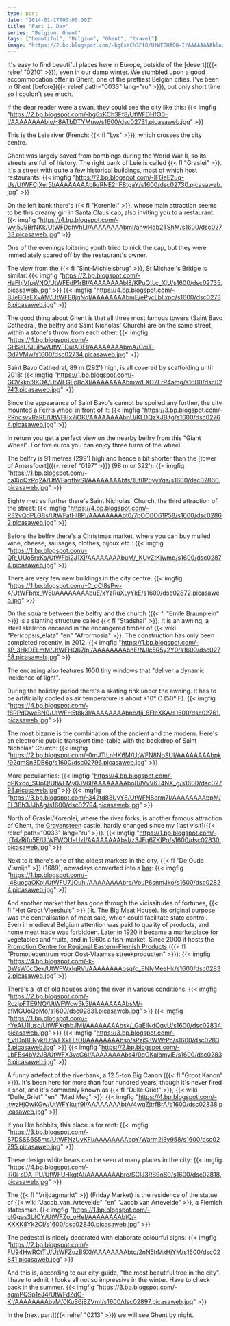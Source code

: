 ```yaml
---
type: post
date: "2014-01-17T00:00:00Z"
title: "Part 1. Day"
series: "Belgium. Ghent"
tags: ["beautiful", "Belgium", "Ghent", "travel"]
image: "https://2.bp.blogspot.com/-bg6xKCh3Ff8/UtWFDHfO0-I/AAAAAAAAblo/-8ATbDTYMuw/s1600/dsc02731.picasaweb.jpg"
---
```


It's easy to find beautiful places here in Europe, outside of the [desert]({{< relref "0210" >}}), even in our damp winter. We stumbled upon a good accommodation offer in Ghent, one of the prettiest Belgian cities. I've been in Ghent [before]({{< relref path="0033" lang="ru" >}}), but only short time so I couldn't see much.

<!--more-->

If the dear reader were a swan, they could see the city like this:
{{< imgfig "https://2.bp.blogspot.com/-bg6xKCh3Ff8/UtWFDHfO0-I/AAAAAAAAblo/-8ATbDTYMuw/s1600/dsc02731.picasaweb.jpg" >}}

This is the Leie river (French: {{< fl "Lys" >}}), which crosses the city centre.

Ghent was largely saved from bombings during the World War II, so its streets are full of history. The right bank of Leie is called {{< fl "Graslei" >}}. It's a street with quite a few historical buildings, most of which host restaurants:
{{< imgfig "https://2.bp.blogspot.com/-lFGeE2uq-Us/UtWFCjXer5I/AAAAAAAAblk/RNE2hF8tgaY/s1600/dsc02730.picasaweb.jpg" >}}

On the left bank there's {{< fl "Korenlei" >}}, whose main attraction seems to be this dreamy girl in Santa Claus cap, also inviting you to a restaurant:
{{< imgfig "https://4.bp.blogspot.com/-wvj5J9BrNKk/UtWFDqhVhLI/AAAAAAAAbmI/ahwHdb2TShM/s1600/dsc02733.picasaweb.jpg" >}}

One of the evenings loitering youth tried to nick the cap, but they were immediately scared off by the restaurant's owner.

The view from the {{< fl "Sint-Michielsbrug" >}}, St Michael's Bridge is similar:
{{< imgfig "https://2.bp.blogspot.com/-HaFhjVfpWNQ/UtWFEdP1rBI/AAAAAAAAbl8/KPuQtLc_XlU/s1600/dsc02735.picasaweb.jpg" >}}
{{< imgfig "https://4.bp.blogspot.com/-BJeBGaEXvAM/UtWFE8jgNqI/AAAAAAAAbmE/ePycLbIixpc/s1600/dsc02736.picasaweb.jpg" >}}

The good thing about Ghent is that all three most famous towers (Saint Bavo Cathedral, the belfry and Saint Nicholas' Church) are on the same street, within a stone's throw from each other:
{{< imgfig "https://4.bp.blogspot.com/-GHSeUfJLiPw/UtWFDulADFI/AAAAAAAAbmA/CoiT-Od7VMw/s1600/dsc02734.picasaweb.jpg" >}}

Saint Bavo Cathedral, 89 m (292') high, is all covered by scaffolding until 2018:
{{< imgfig "https://1.bp.blogspot.com/-GCVkknl9KOA/UtWFGLp8oXI/AAAAAAAAbmw/EXO2LrR4amg/s1600/dsc02743.picasaweb.jpg" >}}

Since the appearance of Saint Bavo's cannot be spoiled any further, the city mounted a Ferris wheel in front of it:
{{< imgfig "https://3.bp.blogspot.com/-PRncsvvRaRE/UtWFHx7iOKI/AAAAAAAAbnU/KLDQzXJBitg/s1600/dsc02764.picasaweb.jpg" >}}

In return you get a perfect view on the nearby belfry from this "Giant Wheel". For five euros you can enjoy three turns of the wheel.

The belfry is 91 metres (299') high and hence a bit shorter than the [tower of Amersfoort]({{< relref "0197" >}}) (98 m or 322'):
{{< imgfig "https://1.bp.blogspot.com/-caXipQzPq2A/UtWFagfhvSI/AAAAAAAAbts/1Ef8P5yyYqs/s1600/dsc02860.picasaweb.jpg" >}}

Eighty metres further there's Saint Nicholas' Church, the third attraction of the street:
{{< imgfig "https://4.bp.blogspot.com/-R32vQdPLG8s/UtWFatHl8PI/AAAAAAAAbt0/7pOO0O61P58/s1600/dsc02862.picasaweb.jpg" >}}

Before the belfry there's a Christmas market, where you can buy mulled wine, cheese, sausages, clothes, bijoux etc.:
{{< imgfig "https://1.bp.blogspot.com/-QR_UUo5rxKs/UtWFbi2J1XI/AAAAAAAAbuM/_KUvZtKjwmg/s1600/dsc02874.picasaweb.jpg" >}}

There are very few new buildings in the city centre.
{{< imgfig "https://1.bp.blogspot.com/-C_qCl8sPw-4/UtWFbnx_W6I/AAAAAAAAbuE/xYzRuXLyYkE/s1600/dsc02872.picasaweb.jpg" >}}

On the square between the belfry and the church ({{< fl "Emile Braunplein" >}}) is a slanting structure called {{< fl "Stadshal" >}}. It is an awning, a steel skeleton encased in the endangered timber of {{< wiki "Pericopsis_elata" "en" "Afrormosia" >}}. The construction has only been completed recently, in 2012.
{{< imgfig "https://1.bp.blogspot.com/-sP_3HkDELmM/UtWFHQ67lpI/AAAAAAAAbnE/NJlc5R5y2Y0/s1600/dsc02758.picasaweb.jpg" >}}

The encasing also features 1600 tiny windows that "deliver a dynamic incidence of light".

During the holiday period there's a skating rink under the awning. It has to be artificially cooled as air temperature is about +10° C (50° F).
{{< imgfig "https://4.bp.blogspot.com/-f8RPdOweBN0/UtWFH5t8k3I/AAAAAAAAbnc/fji_8FIeXKA/s1600/dsc02761.picasaweb.jpg" >}}

The most bizarre is the combination of the ancient and the modern. Here's an electronic public transport time-table with the backdrop of Saint Nicholas' Church:
{{< imgfig "https://2.bp.blogspot.com/-0mJTtLnHK6M/UtWFN8NoSUI/AAAAAAAAbpk/92qmSn3DB6g/s1600/dsc02796.picasaweb.jpg" >}}

More peculiarities:
{{< imgfig "https://4.bp.blogspot.com/-qPKxpo_SUpQ/UtWFMy0JV6I/AAAAAAAAbo8/IVvV6T4NX_g/s1600/dsc02793.picasaweb.jpg" >}}
{{< imgfig "https://3.bp.blogspot.com/-342td83UyY8/UtWFNSorm7I/AAAAAAAAbpM/EL38h3JJbAg/s1600/dsc02794.picasaweb.jpg" >}}

North of Graslei/Korenlei, where the river forks, is another famous attraction of Ghent, the [Gravensteen](http://www.gravensteengent.be/) castle, hardly changed since my [last visit]({{< relref path="0033" lang="ru" >}}).
{{< imgfig "https://1.bp.blogspot.com/-jfTdzRifu5E/UtWFWOUeUzI/AAAAAAAAbsI/z3JFq6ZKIPo/s1600/dsc02830.picasaweb.jpg" >}}

Next to it there's one of the oldest markets in the city, {{< fl "De Oude Vismijn" >}} (1689), nowadays converted into a [bar](http://www.oudevismijn.be/):
{{< imgfig "https://1.bp.blogspot.com/-_48uogaOKoI/UtWFU7JOuhI/AAAAAAAAbrs/VouP6snmJko/s1600/dsc02824.picasaweb.jpg" >}}

And another market that has gone through the vicissitudes of fortunes, {{< fl "Het Groot Vleeshuis" >}} (lit. The Big Meat House). Its original purpose was the centralisation of meat sale, which could facilitate state control. Even in medieval Belgium attention was paid to quality of products, and home meat trade was forbidden. Later in 1920 it became a marketplace for vegetables and fruits, and in 1960s a fish-market. Since 2000 it hosts the [Promotion Centre for Regional Eastern-Flemish Products](http://www.grootvleeshuis.be/) ({{< fl "Promotiecentrum voor Oost-Vlaamse streekproducten" >}}):
{{< imgfig "https://4.bp.blogspot.com/-k-DWsW0cQek/UtWFWxIqRVI/AAAAAAAAbsg/c_ENlyMeeHk/s1600/dsc02832.picasaweb.jpg" >}}

There's a lot of old houses along the river in various conditions.
{{< imgfig "https://2.bp.blogspot.com/-RczlpFTE9NQ/UtWFWcw5k5I/AAAAAAAAbsM/-efMGUoQoMo/s1600/dsc02831.picasaweb.jpg" >}}
{{< imgfig "https://1.bp.blogspot.com/-nYeAIJ1Iuso/UtWFXqhbJMI/AAAAAAAAbsk/_GaEiNdQqvU/s1600/dsc02834.picasaweb.jpg" >}}
{{< imgfig "https://3.bp.blogspot.com/-f_vtDnBFNyk/UtWFXkFEtOI/AAAAAAAAbso/sPzjS8WWrPc/s1600/dsc02835.picasaweb.jpg" >}}
{{< imgfig "https://2.bp.blogspot.com/-LbFBs4bV2J8/UtWFX3ycG6I/AAAAAAAAbs4/0qGKalbmyiE/s1600/dsc02836.picasaweb.jpg" >}}

A funny artefact of the riverbank, a 12.5-ton Big Canon ({{< fl "Groot Kanon" >}}). It's been here for more than four hundred years, though it's never fired a shot, and it's commonly known as {{< fl "Dulle Griet" >}}, {{< wiki "Dulle_Griet" "en" "Mad Meg" >}}:
{{< imgfig "https://4.bp.blogspot.com/-jtwzHjOwKGw/UtWFYkujf9I/AAAAAAAAbtA/4wqZjtrfBrA/s1600/dsc02838.picasaweb.jpg" >}}

If you like hobbits, this place is for rent:
{{< imgfig "https://3.bp.blogspot.com/-S7DSSS6S5ms/UtWFNzUvKFI/AAAAAAAAbpY/Warm2i3y958/s1600/dsc02795.picasaweb.jpg" >}}

These design white bears can be seen at many places in the city:
{{< imgfig "https://4.bp.blogspot.com/-IR0i_sDA_PU/UtWFUHkgtAI/AAAAAAAAbrc/SCIJ3RB9oS0/s1600/dsc02818.picasaweb.jpg" >}}

The {{< fl "Vrijdagmarkt" >}} (Friday Market) is the residence of the statue of {{< wiki "Jacob_van_Artevelde" "en" "Jacob van Artevelde" >}}, a Flemish statesman.
{{< imgfig "https://1.bp.blogspot.com/-oIGgas3LfCY/UtWFZo_oHeI/AAAAAAAAbtQ/-KXXK8Yk2CI/s1600/dsc02840.picasaweb.jpg" >}}

The pedestal is nicely decorated with elaborate colourful signs:
{{< imgfig "https://2.bp.blogspot.com/-FU94HwRCtTU/UtWFZuzB9XI/AAAAAAAAbtc/2nN5hMxHjYM/s1600/dsc02841.picasaweb.jpg" >}}

And this is, according to our city-guide, "the most beautiful tree in the city". I have to admit it looks all not so impressive in the winter. Have to check back in the summer.
{{< imgfig "https://3.bp.blogspot.com/-agmPQSp1eJ4/UtWFdZdC-KI/AAAAAAAAbvM/0KuS6j8ZVmI/s1600/dsc02897.picasaweb.jpg" >}}

In the [next part]({{< relref "0213" >}}) we will see Ghent by night.
